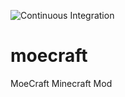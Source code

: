 ![Continuous Integration](https://github.com/mathematicalguy/moecraft/workflows/Java%20CI/badge.svg)

# moecraft
MoeCraft Minecraft Mod

